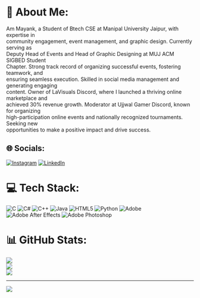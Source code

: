 # 💫 About Me:
Am Mayank, a Student of Btech CSE at Manipal University Jaipur, with expertise in<br>community engagement, event management, and graphic design. Currently serving as<br>Deputy Head of Events and Head of Graphic Designing at MUJ ACM SIGBED Student<br>Chapter. Strong track record of organizing successful events, fostering teamwork, and<br>ensuring seamless execution. Skilled in social media management and generating engaging<br>content. Owner of LaVisuals Discord, where I launched a thriving online marketplace and<br>achieved 30% revenue growth. Moderator at Ujjwal Gamer Discord, known for organizing<br>high-participation online events and nationally recognized tournaments. Seeking new<br>opportunities to make a positive impact and drive success.


## 🌐 Socials:
[![Instagram](https://img.shields.io/badge/Instagram-%23E4405F.svg?logo=Instagram&logoColor=white)](https://instagram.com/_mynkkkk_) [![LinkedIn](https://img.shields.io/badge/LinkedIn-%230077B5.svg?logo=linkedin&logoColor=white)](https://linkedin.com/in/Mynk) 

# 💻 Tech Stack:
![C](https://img.shields.io/badge/c-%2300599C.svg?style=for-the-badge&logo=c&logoColor=white) ![C#](https://img.shields.io/badge/c%23-%23239120.svg?style=for-the-badge&logo=csharp&logoColor=white) ![C++](https://img.shields.io/badge/c++-%2300599C.svg?style=for-the-badge&logo=c%2B%2B&logoColor=white) ![Java](https://img.shields.io/badge/java-%23ED8B00.svg?style=for-the-badge&logo=openjdk&logoColor=white) ![HTML5](https://img.shields.io/badge/html5-%23E34F26.svg?style=for-the-badge&logo=html5&logoColor=white) ![Python](https://img.shields.io/badge/python-3670A0?style=for-the-badge&logo=python&logoColor=ffdd54) ![Adobe](https://img.shields.io/badge/adobe-%23FF0000.svg?style=for-the-badge&logo=adobe&logoColor=white) ![Adobe After Effects](https://img.shields.io/badge/Adobe%20After%20Effects-9999FF.svg?style=for-the-badge&logo=Adobe%20After%20Effects&logoColor=white) ![Adobe Photoshop](https://img.shields.io/badge/adobe%20photoshop-%2331A8FF.svg?style=for-the-badge&logo=adobe%20photoshop&logoColor=white)
# 📊 GitHub Stats:
![](https://github-readme-stats.vercel.app/api?username=MynkSinghal&theme=dark&hide_border=false&include_all_commits=false&count_private=false)<br/>
![](https://github-readme-streak-stats.herokuapp.com/?user=MynkSinghal&theme=dark&hide_border=false)<br/>
![](https://github-readme-stats.vercel.app/api/top-langs/?username=MynkSinghal&theme=dark&hide_border=false&include_all_commits=false&count_private=false&layout=compact)

---
[![](https://visitcount.itsvg.in/api?id=MynkSinghal&icon=0&color=0)](https://visitcount.itsvg.in)

<!-- Proudly created with GPRM ( https://gprm.itsvg.in ) -->
